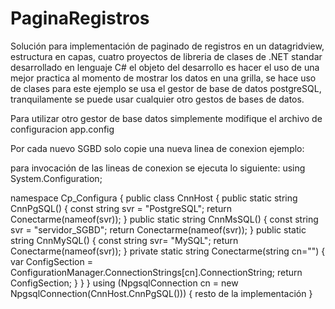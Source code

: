 # PaginaRegistros
Solución para implementación de paginado de registros en un datagridview,
estructura en capas, cuatro proyectos de libreria de clases de .NET standar
desarrollado en lenguaje C# el objeto del desarrollo es hacer el uso de una mejor
practica al momento de mostrar los datos en una grilla, se hace uso de clases
para este ejemplo se usa el gestor de base de datos postgreSQL, tranquilamente
se puede usar cualquier otro gestos de bases de datos.

Para utilizar otro gestor de base datos simplemente modifique el archivo de configuracion app.config


  <connectionStrings>
    <add connectionString="Server=127.0.0.1;Port=5453;Database=AdventureWorks;Username=postgresql;Password=P@ssw0rds" name="postgreSQL" />
  </connectionStrings>

Por cada nuevo SGBD solo copie una nueva linea de conexion ejemplo:
<connectionStrings>
    <add connectionString="Server=127.0.0.1;Port=5453;Database=AdventureWorks;Username=postgresql;Password=P@ssw0rds" name="postgreSQL" /> 
    <add connectionString="Server=myServerAddress;Database=myDataBase;Trusted_Connection=True;" name="servidor_SGBD" />
  </connectionStrings>
  
  para invocación de las lineas de conexion se ejecuta lo siguiente:
  using System.Configuration;


namespace Cp_Configura
{
    public class CnnHost
    {
        public static string CnnPgSQL()
        {
            const string svr = "PostgreSQL";
            return Conectarme(nameof(svr));
        }
        public static string CnnMsSQL()
        {
            const string svr = "servidor_SGBD";
            return Conectarme(nameof(svr));
        }
        public static string CnnMySQL()
        {
            const string svr= "MySQL";
            return Conectarme(nameof(svr));
        }
        private static string Conectarme(string cn="")
        {
            var ConfigSection = ConfigurationManager.ConnectionStrings[cn].ConnectionString;
            return ConfigSection;
        }
    }
}
using (NpgsqlConnection cn = new NpgsqlConnection(CnnHost.CnnPgSQL()))
            {
              resto de la implementación
            }
